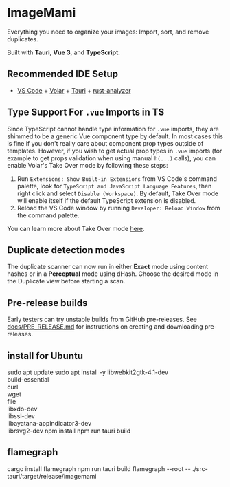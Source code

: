 # ImageMami

Everything you need to organize your images: Import, sort, and remove duplicates.

Built with **Tauri**, **Vue 3**, and **TypeScript**.

## Recommended IDE Setup

- [VS Code](https://code.visualstudio.com/) + [Volar](https://marketplace.visualstudio.com/items?itemName=Vue.volar) + [Tauri](https://marketplace.visualstudio.com/items?itemName=tauri-apps.tauri-vscode) + [rust-analyzer](https://marketplace.visualstudio.com/items?itemName=rust-lang.rust-analyzer)

## Type Support For `.vue` Imports in TS

Since TypeScript cannot handle type information for `.vue` imports, they are shimmed to be a generic Vue component type by default. In most cases this is fine if you don't really care about component prop types outside of templates. However, if you wish to get actual prop types in `.vue` imports (for example to get props validation when using manual `h(...)` calls), you can enable Volar's Take Over mode by following these steps:

1. Run `Extensions: Show Built-in Extensions` from VS Code's command palette, look for `TypeScript and JavaScript Language Features`, then right click and select `Disable (Workspace)`. By default, Take Over mode will enable itself if the default TypeScript extension is disabled.
2. Reload the VS Code window by running `Developer: Reload Window` from the command palette.

You can learn more about Take Over mode [here](https://github.com/johnsoncodehk/volar/discussions/471).

## Duplicate detection modes

The duplicate scanner can now run in either **Exact** mode using content hashes or in a **Perceptual** mode using dHash. Choose the desired mode in the Duplicate view before starting a scan.

## Pre-release builds

Early testers can try unstable builds from GitHub pre-releases. See [docs/PRE_RELEASE.md](docs/PRE_RELEASE.md) for instructions on creating and downloading pre-releases.

## install for Ubuntu

sudo apt update
sudo apt install -y libwebkit2gtk-4.1-dev \
 build-essential \
 curl \
 wget \
 file \
 libxdo-dev \
 libssl-dev \
 libayatana-appindicator3-dev \
 librsvg2-dev
npm install
npm run tauri build

## flamegraph

cargo install flamegraph
npm run tauri build
flamegraph --root -- ./src-tauri/target/release/imagemami
